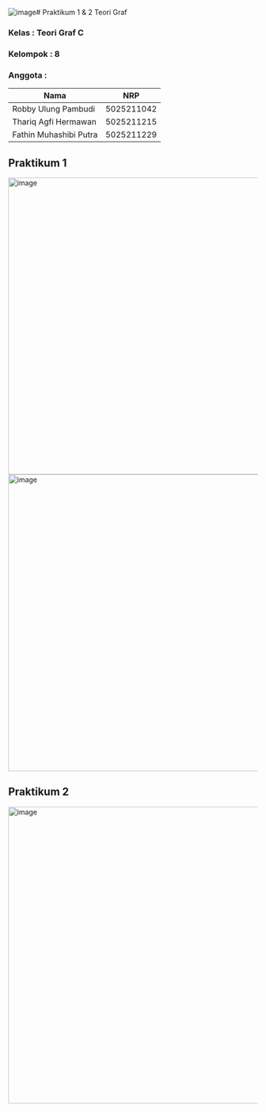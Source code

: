 ![image](https://github.com/thoriqagfi/tgraf-praktikum/assets/103252800/c141c9b9-6ea1-44fb-b830-6c9d47107295)# Praktikum 1 & 2 Teori Graf

### Kelas : Teori Graf C

### Kelompok : 8

### Anggota :
|            Nama           |     NRP    |
| ------                    | ------     |
| Robby Ulung Pambudi       | 5025211042 |
| Thariq Agfi Hermawan      | 5025211215 |
| Fathin Muhashibi Putra    | 5025211229 |

## Praktikum 1 

<img width="600" alt="image" src="https://github.com/thoriqagfi/tgraf-praktikum/assets/103252800/155ba72a-841b-40e3-b7a9-94cd2267d6cb">
<img width="600" alt="image" src="https://github.com/thoriqagfi/tgraf-praktikum/assets/103252800/cb5273fd-55bf-4f1a-a612-c08c5cd198bf">

## Praktikum 2

<img width="600" alt="image" src="https://github.com/thoriqagfi/tgraf-praktikum/assets/103252800/1dd2db93-f7b0-44f1-8107-0a815d76f128">





